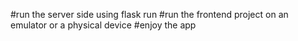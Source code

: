 #run the server side using flask run
#run the frontend project on an emulator or a physical device
#enjoy the app
